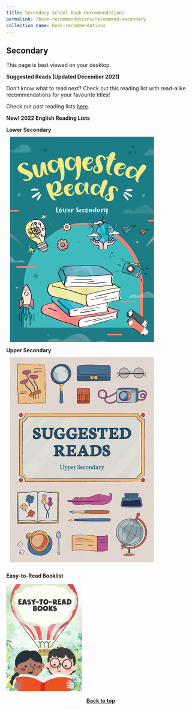 ```yaml
---
title: Secondary School Book Recommendations
permalink: /book-recommendations/recommend-secondary
collection_name: book-recommendations
---
```

## **Secondary**

This page is best viewed on your desktop.

**Suggested Reads (Updated December 2021)**

Don’t know what to read next? Check out this reading list with read-alike recommendations for your favourite titles!

Check out past reading lists [here](/book-recommendations/archives/recommend-secondary-archives).

**New! 2022 English Reading Lists** 
<div class="wrapper" style="width: 100%;">
<div class="container" style="display: flex; margin: auto; align-content: flex-start; width: inherit; flex-wrap: wrap"> 
		<div class="image-container" style="margin: auto;">
			<b>Lower Secondary</b><a href="https://drive.google.com/file/d/1zs7M9B6W6AgF7HIppWAol4XNDiuuOS8o/view?usp=sharing"><img src="/images/recommendationssecondary/secgrl22-ls.png" style="max-width: 24rem; padding: 10px; margin:auto;"></a>
	</div>
	<div class="image-container" style="margin: auto;">
			<b>Upper Secondary</b><a href="https://drive.google.com/file/d/1YfNjHOjfRS27uomvajykI70GGqYjvl3V/view?usp=sharing"><img src="/images/recommendationssecondary/secgrl22-us.png" style="max-width: 24rem; padding: 10px; margin:auto;"></a>
	</div>
	</div>
	</div>

**Easy-to-Read Booklist**

<a href="/images/recommendationsprimary/High_Interest_Booklist.PDF"><img src="/images/recommendationsprimary/High_Interest_Image.PNG" alt="PwD 717" style="width: 40%;"></a>

<p style="text-align: center;"><b><a href="#top">Back to top</a></b></p>
